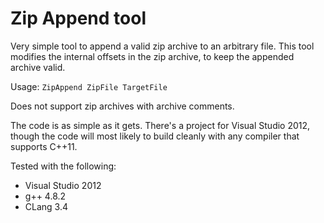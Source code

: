 # Zip Append tool

Very simple tool to append a valid zip archive to an arbitrary file.
This tool modifies the internal offsets in the zip archive, to keep the
appended archive valid.

Usage: `ZipAppend ZipFile TargetFile`

Does not support zip archives with archive comments.

The code is as simple as it gets. There's a project for Visual Studio 2012,
though the code will most likely to build cleanly with any compiler that
supports C++11.

Tested with the following:

 * Visual Studio 2012
 * g++ 4.8.2
 * CLang 3.4
